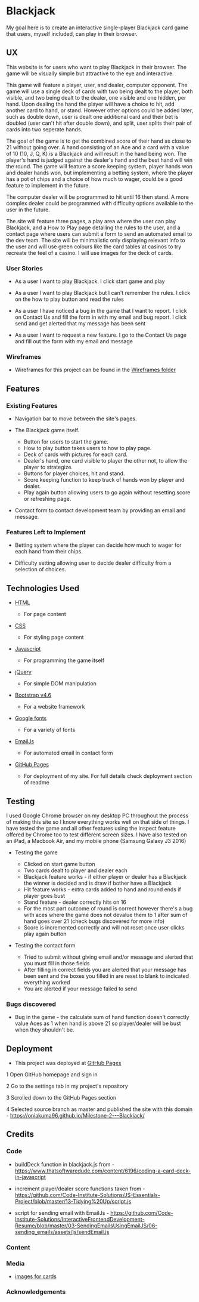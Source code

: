 # Blackjack

My goal here is to create an interactive single-player Blackjack card game that users, myself included, can play in their browser.

## UX

This website is for users who want to play Blackjack in their browser. The game will be visually simple but attractive to the eye and interactive. 

This game will feature a player, user, and dealer,
computer opponent. The game will use a single deck of cards with two being dealt to the player, both visible, and two being dealt to the dealer, one visible and one hidden, per hand.
Upon dealing the hand the player will have a choice to hit, add another card to hand, or stand. However other options could be added later, such as double down, user is dealt one
additional card and their bet is doubled (user can't hit after double down), and split, user splits their pair of cards into two seperate hands.

The goal of the game is to get the combined score of their hand as close to 21 without going over. A hand consisting of an Ace and a card with a value of 10 (10, J, Q, K) is
a Blackjack and will result in the hand being won. The player's hand is judged against the dealer's hand and the best hand will win the round. The game will feature
a score keeping system, player hands won and dealer hands won, 
but implementing a betting system, where the player has a pot of chips and a choice of how much to wager, could be a good feature to implement in the future.

The computer dealer will be programmed to hit until 16 then stand. A more complex dealer could be programmed with difficulty options available to the user in the future.

The site will feature three pages, a play area where the user can play Blackjack, and a How to Play page detailing the rules to the user, and a contact page where users can
submit a form to send an automated email to the dev team. The site will be minimalistic only displaying relevant info to the user and will use green colours like the card
tables at casinos to try recreate the feel of a casino. I will use images for the deck of cards.

### User Stories

- As a user I want to play Blackjack. I click start game and play

- As a user I want to play Blackjack but I can't remember the rules. I click on the how to play button and read the rules

- As a user I have noticed a bug in the game that I want to report. I click on Contact Us and fill the form in with my email and bug report. I click send and get alerted that my message has been sent

- As a user I want to request a new feature. I go to the Contact Us page and fill out the form with my email and message

### Wireframes

- Wireframes for this project can be found in the [Wireframes folder](assets/images/wireframes)

## Features

### Existing Features

- Navigation bar to move between the site's pages.

- The Blackjack game itself.
    - Button for users to start the game.
    - How to play button takes users to how to play page.
    - Deck of cards with pictures for each card.
    - Dealer's hand, one card visible to player the other not, to allow the player to strategize.
    - Buttons for player choices, hit and stand.
    - Score keeping function to keep track of hands won by player and dealer.
    - Play again button allowing users to go again without resetting score or refreshing page.

- Contact form to contact development team by providing an email and message.

### Features Left to Implement

- Betting system where the player can decide how much to wager for each hand from their chips.

- Difficulty setting allowing user to decide dealer difficulty from a selection of choices.

## Technologies Used

- [HTML](https://en.wikipedia.org/wiki/HTML)
    - For page content

- [CSS](https://en.wikipedia.org/wiki/CSS)
    - For styling page content

- [Javascript](https://www.javascript.com/)
    - For programming the game itself

- [jQuery](https://jquery.com/)
    - For simple DOM manipulation

- [Bootstrap v4.6](https://getbootstrap.com/)
    - For a website framework

- [Google fonts](https://fonts.google.com/)
    - For a variety of fonts

- [EmailJs](https://www.emailjs.com/)
    - For automated email in contact form

- [GitHub Pages](https://pages.github.com/)
    - For deployment of my site. For full details check deployment section of readme

## Testing

I used Google Chrome browser on my desktop PC throughout the process of making this site so I know everything works well on that side of things.
I have tested the game and all other features using the inspect feature offered by Chrome too to test different screen sizes.
I have also tested on an iPad, a Macbook Air, and my mobile phone (Samsung Galaxy J3 2016)

- Testing the game
    - Clicked on start game button
    - Two cards dealt to player and dealer each
    - Blackjack feature works - if either player or dealer has a Blackjack the winner is decided and is draw if bother have a Blackjack
    - Hit feature works - extra cards added to hand and round ends if player goes bust
    - Stand feature - dealer correctly hits on 16
    - For the most part outcome of round is correct however there's a bug with aces where the game does not devalue them to 1 after sum of hand goes over 21 (check bugs discovered for more info)
    - Score is incremented correctly and will not reset once user clicks play again button

- Testing the contact form
    - Tried to submit without giving email and/or message and alerted that you must fill in those fields
    - After filling in correct fields you are alerted that your message has been sent and the boxes you filled in are reset to blank to indicated everything worked
    - You are alerted if your message failed to send

### Bugs discovered

- Bug in the game - the calculate sum of hand function doesn't correctly value Aces as 1 when hand is above 21 so player/dealer will be bust when they shouldn't be.

## Deployment

- This project was deployed at [GitHub Pages](https://oniakuma96.github.io/Milestone-2---Blackjack/)

1 Open GitHub homepage and sign in

2 Go to the settings tab in my project's repository

3 Scrolled down to the GitHub Pages section

4 Selected source branch as master and published the site with this domain - https://oniakuma96.github.io/Milestone-2---Blackjack/

## Credits

### Code

- buildDeck function in blackjack.js from - https://www.thatsoftwaredude.com/content/6196/coding-a-card-deck-in-javascript

- increment player/dealer score functions taken from - https://github.com/Code-Institute-Solutions/JS-Essentials-Project/blob/master/13-Tidying%20Up/script.js

- script for sending email with EmailJs - https://github.com/Code-Institute-Solutions/InteractiveFrontendDevelopment-Resume/blob/master/03-SendingEmailsUsingEmailJS/06-sending_emails/assets/js/sendEmail.js

### Content

### Media

- [images for cards](http://acbl.mybigcommerce.com/52-playing-cards/)

### Acknowledgements